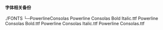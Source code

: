 #### 字体相关备份 ####

./FONTS
└─PowerlineConsolas
        Powerline Consolas Bold Italic.ttf
        Powerline Consolas Bold.ttf
        Powerline Consolas Italic.ttf
        Powerline Consolas.ttf
